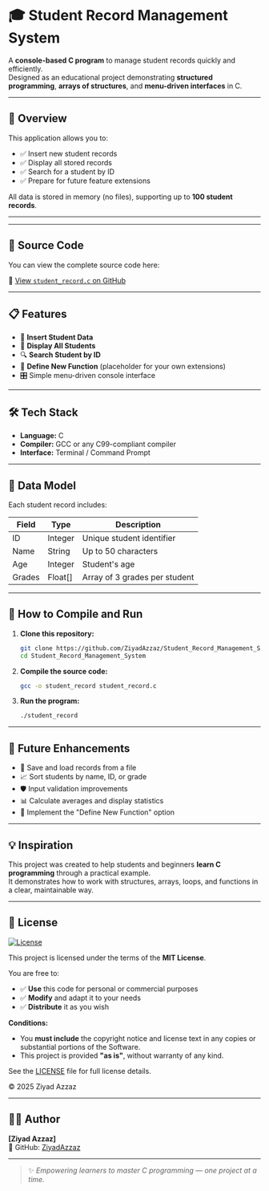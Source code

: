 # 🎓 Student Record Management System

A **console-based C program** to manage student records quickly and efficiently.  
Designed as an educational project demonstrating **structured programming**, **arrays of structures**, and **menu-driven interfaces** in C.

---

## 🚀 Overview

This application allows you to:

- ✅ Insert new student records
- ✅ Display all stored records
- ✅ Search for a student by ID
- ✅ Prepare for future feature extensions

All data is stored in memory (no files), supporting up to **100 student records**.

---
---
## 📂 Source Code

You can view the complete source code here:

🔗 [View `student_record.c` on GitHub](https://github.com/ZiyadAzzaz/Student_Record_Management_System/blob/main/student_record.c)

---

## 📋 Features

- 📝 **Insert Student Data**
- 📄 **Display All Students**
- 🔍 **Search Student by ID**
- 🧩 **Define New Function** (placeholder for your own extensions)
- 🎛️ Simple menu-driven console interface

---

## 🛠️ Tech Stack

- **Language:** C
- **Compiler:** GCC or any C99-compliant compiler
- **Interface:** Terminal / Command Prompt

---

## 🧩 Data Model

Each student record includes:

| Field   | Type    | Description                       |
|---------|---------|-----------------------------------|
| ID      | Integer | Unique student identifier        |
| Name    | String  | Up to 50 characters              |
| Age     | Integer | Student's age                    |
| Grades  | Float[] | Array of 3 grades per student    |

---

## 🚀 How to Compile and Run

1. **Clone this repository:**

   ```bash
   git clone https://github.com/ZiyadAzzaz/Student_Record_Management_System.git
   cd Student_Record_Management_System
   ```

2. **Compile the source code:**

   ```bash
   gcc -o student_record student_record.c
   ```

3. **Run the program:**

   ```bash
   ./student_record
   ```

---

## 🎯 Future Enhancements

- 💾 Save and load records from a file
- 📈 Sort students by name, ID, or grade
- 🛡️ Input validation improvements
- 📊 Calculate averages and display statistics
- 🧠 Implement the "Define New Function" option

---

## 💡 Inspiration

This project was created to help students and beginners **learn C programming** through a practical example.  
It demonstrates how to work with structures, arrays, loops, and functions in a clear, maintainable way.

---

## 🪪 License

[![License](https://img.shields.io/badge/License-MIT-green.svg)](LICENSE)

This project is licensed under the terms of the **MIT License**.

You are free to:

- ✅ **Use** this code for personal or commercial purposes
- ✅ **Modify** and adapt it to your needs
- ✅ **Distribute** it as you wish

**Conditions:**

- You **must include** the copyright notice and license text in any copies or substantial portions of the Software.
- This project is provided **"as is"**, without warranty of any kind.

See the [LICENSE](LICENSE) file for full license details.

© 2025 Ziyad Azzaz


---

## 👨‍💻 Author

**[Ziyad Azzaz]**  
🔗 GitHub: [ZiyadAzzaz](https://github.com/ZiyadAzzaz)

---

> ✨ *Empowering learners to master C programming — one project at a time.*
